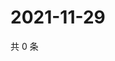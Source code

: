 # 2021-11-29

共 0 条

<!-- BEGIN WEIBO -->
<!-- 最后更新时间 Mon Nov 29 2021 00:20:29 GMT+0800 (China Standard Time) -->

<!-- END WEIBO -->
